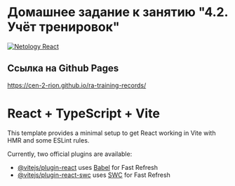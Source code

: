 # Домашнее задание к занятию "4.2. Учёт тренировок"
[![Netology React](https://github.com/Cen-2-rion/ra-training-records/actions/workflows/web.yml/badge.svg?branch=main)](https://github.com/Cen-2-rion/ra-training-records/actions/workflows/web.yml)
## Ссылка на Github Pages
https://cen-2-rion.github.io/ra-training-records/
# React + TypeScript + Vite

This template provides a minimal setup to get React working in Vite with HMR and some ESLint rules.

Currently, two official plugins are available:

- [@vitejs/plugin-react](https://github.com/vitejs/vite-plugin-react/blob/main/packages/plugin-react/README.md) uses [Babel](https://babeljs.io/) for Fast Refresh
- [@vitejs/plugin-react-swc](https://github.com/vitejs/vite-plugin-react-swc) uses [SWC](https://swc.rs/) for Fast Refresh
